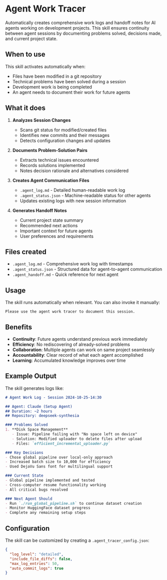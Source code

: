 # Agent Work Tracer

Automatically creates comprehensive work logs and handoff notes for AI agents working on development projects. This skill ensures continuity between agent sessions by documenting problems solved, decisions made, and current project state.

## When to use

This skill activates automatically when:
- Files have been modified in a git repository
- Technical problems have been solved during a session
- Development work is being completed
- An agent needs to document their work for future agents

## What it does

1. **Analyzes Session Changes**
   - Scans git status for modified/created files
   - Identifies new commits and their messages
   - Detects configuration changes and updates

2. **Documents Problem-Solution Pairs**
   - Extracts technical issues encountered
   - Records solutions implemented
   - Notes decision rationale and alternatives considered

3. **Creates Agent Communication Files**
   - `.agent_log.md` - Detailed human-readable work log
   - `.agent_status.json` - Machine-readable status for other agents
   - Updates existing logs with new session information

4. **Generates Handoff Notes**
   - Current project state summary
   - Recommended next actions
   - Important context for future agents
   - User preferences and requirements

## Files created

- `.agent_log.md` - Comprehensive work log with timestamps
- `.agent_status.json` - Structured data for agent-to-agent communication
- `.agent_handoff.md` - Quick reference for next agent

## Usage

The skill runs automatically when relevant. You can also invoke it manually:

```
Please use the agent work tracer to document this session.
```

## Benefits

- **Continuity**: Future agents understand previous work immediately
- **Efficiency**: No rediscovering of already-solved problems  
- **Collaboration**: Multiple agents can work on same project seamlessly
- **Accountability**: Clear record of what each agent accomplished
- **Learning**: Accumulated knowledge improves over time

## Example Output

The skill generates logs like:

```markdown
# Agent Work Log - Session 2024-10-25-14:30

## Agent: Claude (Setup Agent)
## Duration: ~2 hours
## Repository: deepseek-synthesia

### Problems Solved
1. **Disk Space Management**
   - Issue: Pipeline failing with "No space left on device"
   - Solution: Modified uploader to delete files after upload
   - Files: `efficient_incremental_uploader.py`

### Key Decisions
- Chose global pipeline over local-only approach
- Increased batch size to 10,000 for efficiency
- Used DejaVu Sans font for multilingual support

### Current State
- Global pipeline implemented and tested
- Cross-computer resume functionality working
- All critical bugs resolved

### Next Agent Should
- Run `./run_global_pipeline.sh` to continue dataset creation
- Monitor HuggingFace dataset progress
- Complete any remaining setup steps
```

## Configuration

The skill can be customized by creating a `.agent_tracer_config.json`:

```json
{
  "log_level": "detailed",
  "include_file_diffs": false,
  "max_log_entries": 50,
  "auto_commit_logs": true
}
```